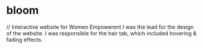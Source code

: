 # bloom
// Interactive website for Women Empowerent
I was the lead for the design of the website. I was responsible for the hair tab, which included hovering & fading effects.
